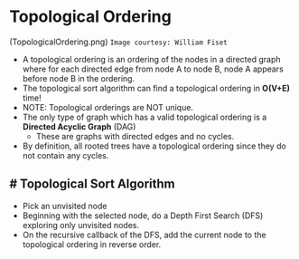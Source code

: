 # Topological Ordering

(TopologicalOrdering.png)
`Image courtesy: William Fiset`
 
- A topological ordering is an ordering of the nodes in a directed graph where for each directed edge from node A to node B, node A appears before node B in the ordering.
- The topological sort algorithm can find a topological ordering in **O(V+E)** time!
- NOTE: Topological orderings are NOT unique.
- The only type of graph which has a valid topological ordering is a **Directed Acyclic Graph** (DAG)
    - These are graphs with directed edges and no cycles.
- By definition, all rooted trees have a topological ordering since they do not contain any cycles.


## # Topological Sort Algorithm

- Pick an unvisited node
- Beginning with the selected node, do a Depth First Search (DFS) exploring only unvisited nodes.
- On the recursive callback of the DFS, add the current node to the topological ordering in reverse order.